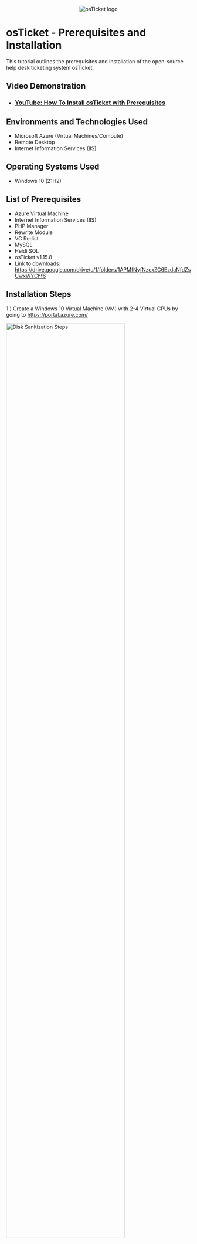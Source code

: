 <p align="center">
<img src="https://i.imgur.com/Clzj7Xs.png" alt="osTicket logo"/>
</p>

<h1>osTicket - Prerequisites and Installation</h1>
This tutorial outlines the prerequisites and installation of the open-source help desk ticketing system osTicket.<br />


<h2>Video Demonstration</h2>

- ### [YouTube: How To Install osTicket with Prerequisites](https://www.youtube.com)

<h2>Environments and Technologies Used</h2>

- Microsoft Azure (Virtual Machines/Compute)
- Remote Desktop
- Internet Information Services (IIS)

<h2>Operating Systems Used </h2>

- Windows 10</b> (21H2)

<h2>List of Prerequisites</h2>

- Azure Virtual Machine
- Internet Information Services (IIS)
- PHP Manager
- Rewrite Module
- VC Redist
- MySQL
- Heidi SQL
- osTicket v1.15.8
- Link to downloads: https://drive.google.com/drive/u/1/folders/1APMfNyfNzcxZC6EzdaNfdZsUwxWYChf6

<h2>Installation Steps</h2>

1.) Create a Windows 10 Virtual Machine (VM) with 2-4 Virtual CPUs by going to https://portal.azure.com/
<p>
<img src="https://i.imgur.com/dyeqebs.png" height="80%" width="80%" alt="Disk Sanitization Steps"/>
</p>

2.) Once created use the public ip address of the Virtual Machine to connect through the remote desktop connection app.
<p>
<img src="https://i.imgur.com/YGmjsM8.png" height="30%" width="30%" alt="Disk Sanitization Steps"/>
</p>

3.) On your Virtual Machine go to the Control Panel, open Programs and select Turn Windows features on and off.
<p>
<img src="https://i.imgur.com/XcHY4Kh.png" height="50%" width="50%" alt="Disk Sanitization Steps"/>
</p>
<p>
4.) Install / enable IIS in Windows with CGI, Common HTTP Features and IIS Management Console.</p>
    - World Wide Web Services > Application Development Features > [x] CGI [X] Common HTTP Features. 
<p>
<img src="https://i.imgur.com/4RvUDIe.png" height="30%" width="30%" alt="Disk Sanitization Steps"/>
</p>
<p>
    - Internet Information Services > Web Management Tools > [x] IIS Management Console 
<p>
<img src="https://i.imgur.com/5tJDdHZ.png" height="30%" width="30%" alt="Disk Sanitization Steps"/>
</p>
<p>
NOTE: Make sure all Common HTTP Features are checked.
</p>
To make sure the IIS is installed / enabled go to a browser of your choice and search for 127.0.0.1 It should look something like this.
<p>
<img src="https://i.imgur.com/TAHSEaa.png" height="50%" width="50%" alt="Disk Sanitization Steps"/>
</p>
<p>
5.) From the Installation Files, download and install PHP Manager for IIS (PHPManagerForIIS_V1.5.0.msi).</p>

6.) From the Installation Files, download and install the Rewrite Module (rewrite_amd64_en-US.msi)</p>

7.) Create a folder in the C drive called PHP.</p>

8.) From the Installation Files, download PHP 7.3.8 (php-7.3.88-nts-Win32-VC15-x866.zip) and unzip the contents into C:\PHP
<p>
9.) From the Installation files, download and install the VC_redist.x86.exe.</p>

10.) From the Installation Files, download and install MySQL 5.5.62 (mysql-5.5.62-win32.msi):</p>
- Typical Setup ->
- Launch Configuration Wizard (after install) ->
- Standard Configuration ->
</p>
Make the new root password: Password1
<p>    
<img src="https://i.imgur.com/PqcKcXV.png" height="40%" width="40%" alt="Disk Sanitization Steps"/>
</p>
Execute the process on the following page.
<p>
<img src="https://i.imgur.com/gcnbdoM.png" height="40%" width="40%" alt="Disk Sanitization Steps"/>
</p>
<p>
11.) Now that we have all the files downloaded and installed, we will search for IIS in the windows search bar and Open IIS as an administrator.
<p>
<img src="https://i.imgur.com/PQYsN4F.png" height="40%" width="40%" alt="Disk Sanitization Steps"/>
</p>
<p>
12.) We want to register PHP from within IIS. Click on PHP Manager.
<p>
<img src="https://i.imgur.com/2qLhS5m.png" height="50%" width="50%" alt="Disk Sanitization Steps"/>
</p>
- Register new PHP version.
<p>
<img src="https://i.imgur.com/78PN35f.png" height="50%" width="50%" alt="Disk Sanitization Steps"/>
</p>
- Provide a path to the php executable file (php-cgi.exe)). Go to C Drive -> PHP -> click on php-cgi file.
<p>
<img src="https://i.imgur.com/qbIaYDy.png" height="30%" width="30%" alt="Disk Sanitization Steps"/>
</p>
- Restart the IIS server.
<p>
<img src="https://i.imgur.com/njBDLU4.png" height="50%" width="50%" alt="Disk Sanitization Steps"/>
</p>
<p>
13.) From the Installation Files, download and Install osTicket v1.15.8</p> 
    - Move "upload folder" to c:\inetpub\wwwroot.<p> 
    - Rename "upload folder" to "osTicket".</p>
      Restart IIS again.
</p>
14.) Open osticket installer
</p>
On IIS go to vm-osticket -> sites -> Default Web Sites -> osTicket (On the right) then click on “Browse *:80”.
</p>
<img src="https://i.imgur.com/DJmEXEB.png" height="80%" width="80%" alt="Disk Sanitization Steps"/>
</p>
<p>
Some extensions are not enabled on the osTicket browser.
</p>
<img src="https://i.imgur.com/7Qiv4sd.png" height="50%" width="50%" alt="Disk Sanitization Steps"/>
</p>
<p>
Lorem ipsum dolor sit amet, consectetur adipiscing elit, sed do eiusmod tempor incididunt ut labore et dolore magna aliqua. Ut enim ad minim veniam, quis nostrud exercitation ullamco laboris nisi ut aliquip ex ea commodo consequat. Duis aute irure dolor in reprehenderit in voluptate velit esse cillum dolore eu fugiat nulla pariatur.
</p>
<br />

<p>
<img src="https://i.imgur.com/DJmEXEB.png" height="80%" width="80%" alt="Disk Sanitization Steps"/>
</p>
<p>
Lorem ipsum dolor sit amet, consectetur adipiscing elit, sed do eiusmod tempor incididunt ut labore et dolore magna aliqua. Ut enim ad minim veniam, quis nostrud exercitation ullamco laboris nisi ut aliquip ex ea commodo consequat. Duis aute irure dolor in reprehenderit in voluptate velit esse cillum dolore eu fugiat nulla pariatur.
</p>
<br />

<p>
<img src="https://i.imgur.com/DJmEXEB.png" height="80%" width="80%" alt="Disk Sanitization Steps"/>
</p>
<p>
Lorem ipsum dolor sit amet, consectetur adipiscing elit, sed do eiusmod tempor incididunt ut labore et dolore magna aliqua. Ut enim ad minim veniam, quis nostrud exercitation ullamco laboris nisi ut aliquip ex ea commodo consequat. Duis aute irure dolor in reprehenderit in voluptate velit esse cillum dolore eu fugiat nulla pariatur.
</p>
<br />

<p>
<img src="https://i.imgur.com/DJmEXEB.png" height="80%" width="80%" alt="Disk Sanitization Steps"/>
</p>
<p>
Lorem ipsum dolor sit amet, consectetur adipiscing elit, sed do eiusmod tempor incididunt ut labore et dolore magna aliqua. Ut enim ad minim veniam, quis nostrud exercitation ullamco laboris nisi ut aliquip ex ea commodo consequat. Duis aute irure dolor in reprehenderit in voluptate velit esse cillum dolore eu fugiat nulla pariatur.
</p>
<br />

<p>
<img src="https://i.imgur.com/DJmEXEB.png" height="80%" width="80%" alt="Disk Sanitization Steps"/>
</p>
<p>
Lorem ipsum dolor sit amet, consectetur adipiscing elit, sed do eiusmod tempor incididunt ut labore et dolore magna aliqua. Ut enim ad minim veniam, quis nostrud exercitation ullamco laboris nisi ut aliquip ex ea commodo consequat. Duis aute irure dolor in reprehenderit in voluptate velit esse cillum dolore eu fugiat nulla pariatur.
</p>
<br />

<p>
<img src="https://i.imgur.com/DJmEXEB.png" height="80%" width="80%" alt="Disk Sanitization Steps"/>
</p>
<p>
Lorem ipsum dolor sit amet, consectetur adipiscing elit, sed do eiusmod tempor incididunt ut labore et dolore magna aliqua. Ut enim ad minim veniam, quis nostrud exercitation ullamco laboris nisi ut aliquip ex ea commodo consequat. Duis aute irure dolor in reprehenderit in voluptate velit esse cillum dolore eu fugiat nulla pariatur.
</p>
<br />

<p>
<img src="https://i.imgur.com/DJmEXEB.png" height="80%" width="80%" alt="Disk Sanitization Steps"/>
</p>
<p>
Lorem ipsum dolor sit amet, consectetur adipiscing elit, sed do eiusmod tempor incididunt ut labore et dolore magna aliqua. Ut enim ad minim veniam, quis nostrud exercitation ullamco laboris nisi ut aliquip ex ea commodo consequat. Duis aute irure dolor in reprehenderit in voluptate velit esse cillum dolore eu fugiat nulla pariatur.
</p>
<br />

<p>
<img src="https://i.imgur.com/DJmEXEB.png" height="80%" width="80%" alt="Disk Sanitization Steps"/>
</p>
<p>
Lorem ipsum dolor sit amet, consectetur adipiscing elit, sed do eiusmod tempor incididunt ut labore et dolore magna aliqua. Ut enim ad minim veniam, quis nostrud exercitation ullamco laboris nisi ut aliquip ex ea commodo consequat. Duis aute irure dolor in reprehenderit in voluptate velit esse cillum dolore eu fugiat nulla pariatur.
</p>
<br />

<p>
<img src="https://i.imgur.com/DJmEXEB.png" height="80%" width="80%" alt="Disk Sanitization Steps"/>
</p>
<p>
Lorem ipsum dolor sit amet, consectetur adipiscing elit, sed do eiusmod tempor incididunt ut labore et dolore magna aliqua. Ut enim ad minim veniam, quis nostrud exercitation ullamco laboris nisi ut aliquip ex ea commodo consequat. Duis aute irure dolor in reprehenderit in voluptate velit esse cillum dolore eu fugiat nulla pariatur.
</p>
<br />

<p>
<img src="https://i.imgur.com/DJmEXEB.png" height="80%" width="80%" alt="Disk Sanitization Steps"/>
</p>
<p>
Lorem ipsum dolor sit amet, consectetur adipiscing elit, sed do eiusmod tempor incididunt ut labore et dolore magna aliqua. Ut enim ad minim veniam, quis nostrud exercitation ullamco laboris nisi ut aliquip ex ea commodo consequat. Duis aute irure dolor in reprehenderit in voluptate velit esse cillum dolore eu fugiat nulla pariatur.
</p>
<br />

<p>
<img src="https://i.imgur.com/DJmEXEB.png" height="80%" width="80%" alt="Disk Sanitization Steps"/>
</p>
<p>
Lorem ipsum dolor sit amet, consectetur adipiscing elit, sed do eiusmod tempor incididunt ut labore et dolore magna aliqua. Ut enim ad minim veniam, quis nostrud exercitation ullamco laboris nisi ut aliquip ex ea commodo consequat. Duis aute irure dolor in reprehenderit in voluptate velit esse cillum dolore eu fugiat nulla pariatur.
</p>
<br />

<p>
<img src="https://i.imgur.com/DJmEXEB.png" height="80%" width="80%" alt="Disk Sanitization Steps"/>
</p>
<p>
Lorem ipsum dolor sit amet, consectetur adipiscing elit, sed do eiusmod tempor incididunt ut labore et dolore magna aliqua. Ut enim ad minim veniam, quis nostrud exercitation ullamco laboris nisi ut aliquip ex ea commodo consequat. Duis aute irure dolor in reprehenderit in voluptate velit esse cillum dolore eu fugiat nulla pariatur.
</p>
<br />

<p>
<img src="https://i.imgur.com/DJmEXEB.png" height="80%" width="80%" alt="Disk Sanitization Steps"/>
</p>
<p>
Lorem ipsum dolor sit amet, consectetur adipiscing elit, sed do eiusmod tempor incididunt ut labore et dolore magna aliqua. Ut enim ad minim veniam, quis nostrud exercitation ullamco laboris nisi ut aliquip ex ea commodo consequat. Duis aute irure dolor in reprehenderit in voluptate velit esse cillum dolore eu fugiat nulla pariatur.
</p>
<br />

<p>
<img src="https://i.imgur.com/DJmEXEB.png" height="80%" width="80%" alt="Disk Sanitization Steps"/>
</p>
<p>
Lorem ipsum dolor sit amet, consectetur adipiscing elit, sed do eiusmod tempor incididunt ut labore et dolore magna aliqua. Ut enim ad minim veniam, quis nostrud exercitation ullamco laboris nisi ut aliquip ex ea commodo consequat. Duis aute irure dolor in reprehenderit in voluptate velit esse cillum dolore eu fugiat nulla pariatur.
</p>
<br />
